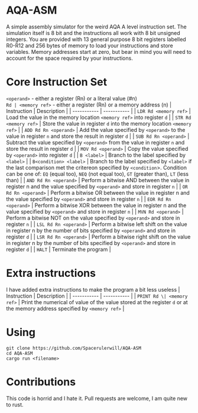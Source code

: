 # AQA-ASM
A simple assembly simulator for the weird AQA A level instruction set. The simulation itself is 8 bit and the instructions all work with 8 bit unsigned integers. You are provided with 13 general purpose 8 bit registers labelled R0-R12 and 256 bytes of memory to load your instructions and store variables. Memory addresses start at zero, but bear in mind you will need to account for the space required by your instructions.
# Core Instruction Set
`<operand>` - either a register (Rn) or a literal value (#n)    
`Rd | <memory ref>` - either a register (Rn) or a memory address (n)
| Instruction | Description |
| ----------- | ----------- |
| `LDR Rd <memory ref>`  | Load the value in the memory location `<memory ref>` into register `d` |
| `STR Rd <memory ref>` | Store the value in register `d` into the memory location `<memory ref>` |
| `ADD Rd Rn <operand>` | Add the value specified by `<operand>` to the value in register `n` and store the result in register `d` |
| `SUB Rd Rn <operand>` | Subtract the value specified by `<operand>` from the value in register `n` and store the result in register `d` |
| `MOV Rd <operand>` | Copy the value specified by `<operand>` into register `d` |
| `B <label>` | Branch to the label specified by `<label>` |
| `B<condition> <label>` | Branch to the label specified by `<label>` if the last comparison met the critereon specified by `<condition`>. Condition can be one of: `EQ` (equal too), `NEQ` (not equal too), `GT` (greater than), `LT` (less than) |
| `AND Rd Rn <operand>` | Perform a bitwise AND between the value in register n and the value specified by `<operand>` and store in register `n` |
| `OR Rd Rn <operand>` | Perform a bitwise OR between the value in register n and the value specified by `<operand>` and store in register `n` |
| `EOR Rd Rn <operand>` | Perform a bitwise XOR between the value in register n and the value specified by `<operand>` and store in register `n` |
| `MVN Rd <operand>` | Perform a bitwise NOT on the value specified by `<operand>` and store in register `n` |
| `LSL Rd Rn <operand>` | Perform a bitwise left shift on the value in register n by the number of bits specified by `<operand>` and store in register `d` |
| `LSR Rd Rn <operand>` | Perform a bitwise right shift on the value in register n by the number of bits specified by `<operand>` and store in register `d` |
| `HALT` | Terminate the program |
# Extra instructions
I have added extra instructions to make the program a bit less useless
| Instruction | Description |
| ----------- | ----------- |
| `PRINT Rd \| <memory ref>` | Print the numerical of value of the value stored at the register `d` or at the memory address specified by `<memory ref>` |
# Using
```
git clone https://github.com/Spacerulerwill/AQA-ASM
cd AQA-ASM
cargo run <filename>
```
# Contributions
This code is horrid and I hate it. Pull requests are welcome, I am quite new to rust.
